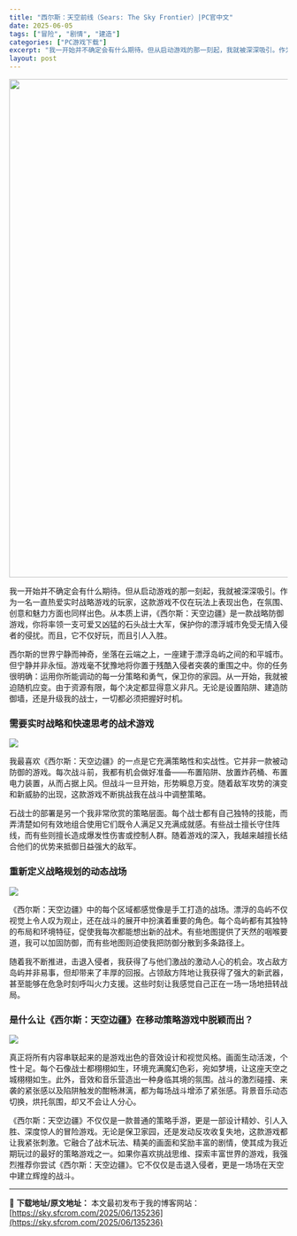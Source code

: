 ```yaml
---
title: "西尔斯：天空前线（Sears: The Sky Frontier）|PC官中文"
date: 2025-06-05
tags: ["冒险", "剧情", "建造"]
categories: ["PC游戏下载"]
excerpt: "我一开始并不确定会有什么期待。但从启动游戏的那一刻起，我就被深深吸引。作为一名一直热爱实时战略游戏的玩家，这款游戏不仅在玩法上表现出色，在氛围、创意和魅力方面也同样出色。从本质上讲，《西尔斯：天空边疆》是一款战略防御游戏，你将率领一支可爱又凶猛的石头战士大军，保护你的漂浮城市免受无情入侵者的侵扰。而&hellip;"
layout: post
---
```


<img class="aligncenter size-full wp-image-135237" src="https://sky.sfcrom.com/wp-content/uploads/2025/06/2025060503040744.webp" alt="" width="600" height="900" />

我一开始并不确定会有什么期待。但从启动游戏的那一刻起，我就被深深吸引。作为一名一直热爱实时战略游戏的玩家，这款游戏不仅在玩法上表现出色，在氛围、创意和魅力方面也同样出色。从本质上讲，《西尔斯：天空边疆》是一款战略防御游戏，你将率领一支可爱又凶猛的石头战士大军，保护你的漂浮城市免受无情入侵者的侵扰。而且，它不仅好玩，而且引人入胜。

西尔斯的世界宁静而神奇，坐落在云端之上，一座建于漂浮岛屿之间的和平城市。但宁静并非永恒。游戏毫不犹豫地将你置于残酷入侵者突袭的重围之中。你的任务很明确：运用你所能调动的每一分策略和勇气，保卫你的家园。从一开始，我就被迫随机应变。由于资源有限，每个决定都显得意义非凡。无论是设置陷阱、建造防御墙，还是升级我的战士，一切都必须把握好时机。
<h3>需要实时战略和快速思考的战术游戏</h3>
<img src="https://shared.cloudflare.steamstatic.com/store_item_assets/steam/apps/2098840/ss_64c0e28db19aa5ef2c181adbf6f07ee42a296a1d.1920x1080.jpg?t=1749061902" />

我最喜欢《西尔斯：天空边疆》的一点是它充满策略性和实战性。它并非一款被动防御的游戏。每次战斗前，我都有机会做好准备——布置陷阱、放置炸药桶、布置电力装置，从而占据上风。但战斗一旦开始，形势瞬息万变。随着敌军攻势的演变和新威胁的出现，这款游戏不断挑战我在战斗中调整策略。

石战士的部署是另一个我非常欣赏的策略层面。每个战士都有自己独特的技能，而弄清楚如何有效地组合使用它们既令人满足又充满成就感。有些战士擅长守住阵线，而有些则擅长造成爆发性伤害或控制人群。随着游戏的深入，我越来越擅长结合他们的优势来抵御日益强大的敌军。
<h3>重新定义战略规划的动态战场</h3>
<img src="https://shared.cloudflare.steamstatic.com/store_item_assets/steam/apps/2098840/ss_2b2b4cec38e71dc690d81219b6eedf2dae10d71e.1920x1080.jpg?t=1749061902" />

《西尔斯：天空边疆》中的每个区域都感觉像是手工打造的战场。漂浮的岛屿不仅视觉上令人叹为观止，还在战斗的展开中扮演着重要的角色。每个岛屿都有其独特的布局和环境特征，促使我每次都能想出新的战术。有些地图提供了天然的咽喉要道，我可以加固防御，而有些地图则迫使我把防御分散到多条路径上。

随着我不断推进，击退入侵者，我获得了与他们激战的激动人心的机会。攻占敌方岛屿并非易事，但却带来了丰厚的回报。占领敌方阵地让我获得了强大的新武器，甚至能够在危急时刻呼叫火力支援。这些时刻让我感觉自己正在一场一场地扭转战局。
<h3>是什么让《西尔斯：天空边疆》在移动策略游戏中脱颖而出？</h3>
<img src="https://shared.cloudflare.steamstatic.com/store_item_assets/steam/apps/2098840/ss_774935eefb6cd92c5ed992fda5b9291405390b75.1920x1080.jpg?t=1749061902" />

真正将所有内容串联起来的是游戏出色的音效设计和视觉风格。画面生动活泼，个性十足。每个石像战士都栩栩如生，环境充满魔幻色彩，宛如梦境，让这座天空之城栩栩如生。此外，音效和音乐营造出一种身临其境的氛围。战斗的激烈碰撞、来袭的紧张感以及陷阱触发的酣畅淋漓，都为每场战斗增添了紧张感。背景音乐动态切换，烘托氛围，却又不会让人分心。

《西尔斯：天空边疆》不仅仅是一款普通的策略手游，更是一部设计精妙、引人入胜、深度惊人的冒险游戏。无论是保卫家园，还是发动反攻收复失地，这款游戏都让我紧张刺激。它融合了战术玩法、精美的画面和奖励丰富的剧情，使其成为我近期玩过的最好的策略游戏之一。如果你喜欢挑战思维、探索丰富世界的游戏，我强烈推荐你尝试《西尔斯：天空边疆》。它不仅仅是击退入侵者，更是一场场在天空中建立辉煌的战斗。

---
📖 **下载地址/原文地址：** 本文最初发布于我的博客网站：[https://sky.sfcrom.com/2025/06/135236](https://sky.sfcrom.com/2025/06/135236)
